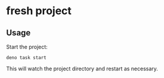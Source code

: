 # fresh project

## Usage

Start the project:

```shell
deno task start
```

This will watch the project directory and restart as necessary.
